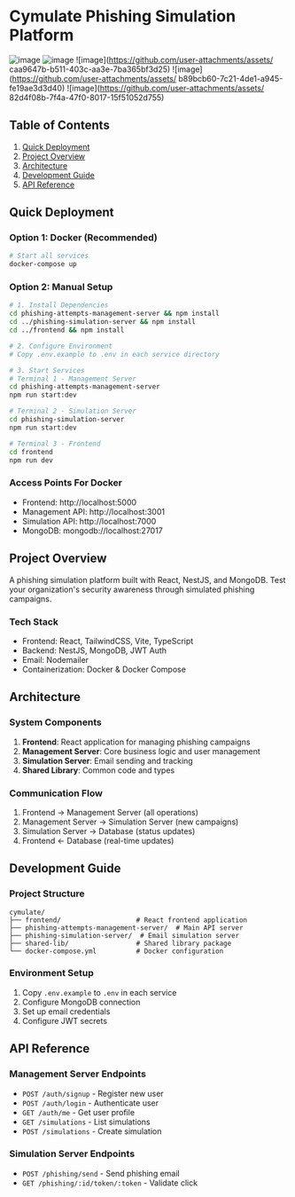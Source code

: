 # Cymulate Phishing Simulation Platform
![image](https://github.com/user-attachments/assets/2a49a9ac-7f91-48fd-b647-489bfe8dde5b)
![image](https://github.com/user-attachments/assets/f66865cd-c497-4e32-8a46-d8d51fe5dafe)
![image](https://github.com/user-attachments/assets/
caa9647b-b511-403c-aa3e-7ba365bf3d25)
![image](https://github.com/user-attachments/assets/
b89bcb60-7c21-4de1-a945-fe19ae3d3d40)
![image](https://github.com/user-attachments/assets/
82d4f08b-7f4a-47f0-8017-15f51052d755)

## Table of Contents
1. [Quick Deployment](#quick-deployment)
2. [Project Overview](#project-overview)
3. [Architecture](#architecture)
4. [Development Guide](#development-guide)
5. [API Reference](#api-reference)

## Quick Deployment

### Option 1: Docker (Recommended)
```bash
# Start all services
docker-compose up
```

### Option 2: Manual Setup
```bash
# 1. Install Dependencies
cd phishing-attempts-management-server && npm install
cd ../phishing-simulation-server && npm install
cd ../frontend && npm install

# 2. Configure Environment
# Copy .env.example to .env in each service directory

# 3. Start Services
# Terminal 1 - Management Server
cd phishing-attempts-management-server
npm run start:dev

# Terminal 2 - Simulation Server
cd phishing-simulation-server
npm run start:dev

# Terminal 3 - Frontend
cd frontend
npm run dev
```

### Access Points For Docker
- Frontend: http://localhost:5000
- Management API: http://localhost:3001
- Simulation API: http://localhost:7000
- MongoDB: mongodb://localhost:27017



## Project Overview

A phishing simulation platform built with React, NestJS, and MongoDB. Test your organization's security awareness through simulated phishing campaigns.

### Tech Stack
- Frontend: React, TailwindCSS, Vite, TypeScript
- Backend: NestJS, MongoDB, JWT Auth
- Email: Nodemailer
- Containerization: Docker & Docker Compose

## Architecture

### System Components
1. **Frontend**: React application for managing phishing campaigns
2. **Management Server**: Core business logic and user management
3. **Simulation Server**: Email sending and tracking
4. **Shared Library**: Common code and types

### Communication Flow
1. Frontend → Management Server (all operations)
2. Management Server → Simulation Server (new campaigns)
3. Simulation Server → Database (status updates)
4. Frontend ← Database (real-time updates)

## Development Guide

### Project Structure
```
cymulate/
├── frontend/                   # React frontend application
├── phishing-attempts-management-server/  # Main API server
├── phishing-simulation-server/  # Email simulation server
├── shared-lib/                 # Shared library package
└── docker-compose.yml          # Docker configuration
```

### Environment Setup
1. Copy `.env.example` to `.env` in each service
2. Configure MongoDB connection
3. Set up email credentials
4. Configure JWT secrets

## API Reference

### Management Server Endpoints
- `POST /auth/signup` - Register new user
- `POST /auth/login` - Authenticate user
- `GET /auth/me` - Get user profile
- `GET /simulations` - List simulations
- `POST /simulations` - Create simulation

### Simulation Server Endpoints
- `POST /phishing/send` - Send phishing email
- `GET /phishing/:id/token/:token` - Validate click
